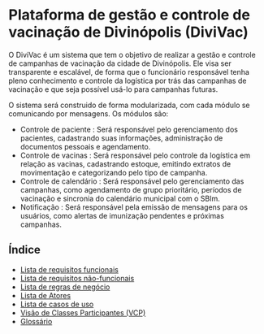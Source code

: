 # Plataforma de gestão e controle de vacinação  de Divinópolis (DiviVac)
<!-- ---------------------------------------------------------------------------------- -->

O DiviVac é um sistema que tem o objetivo de realizar a gestão e controle de campanhas de vacinação da cidade de Divinópolis.
Ele visa ser transparente e escalável, de forma que o funcionário responsável tenha pleno conhecimento e controle da logística por trás das campanhas de vacinação e que seja possível usá-lo para campanhas futuras.

O sistema será construido de forma modularizada, com cada módulo se comunicando por mensagens. Os módulos são:

- Controle de paciente : Será responsável pelo gerenciamento dos pacientes, cadastrando suas informações, administração de documentos pessoais e agendamento.
- Controle de vacinas : Será responsável pelo controle da logística em relação as vacinas, cadastrando estoque, emitindo extratos de movimentação e categorizando pelo tipo de campanha.
- Controle de calendário : Será responsável pelo gerenciamento das campanhas, como agendamento de grupo prioritário, períodos de vacinação e sincronia do calendário municipal com o SBIm.
- Notificação : Será responsável pela emissão de mensagens para os usuários, como alertas de imunização pendentes e próximas campanhas.


## Índice
- [Lista de requisitos funcionais](./funcionais.md)
- [Lista de requisitos não-funcionais](./naofuncionais.md)
- [Lista de regras de negócio](./regrasnegocios.md)
- [Lista de Atores](./atores.md)
- [Lista de casos de uso](./casosdeuso.md)
- [Visão de Classes Participantes (VCP)](./vcp.md)
- [Glossário](./glossario.md)
